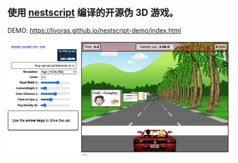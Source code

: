 ## 使用 [nestscript](https://github.com/livoras/nestscript) 编译的开源伪 3D 游戏。

DEMO: https://livoras.github.io/nestscript-demo/index.html

<img src="https://github.com/livoras/nestscript-demo/blob/master/demo.png?raw=true">


